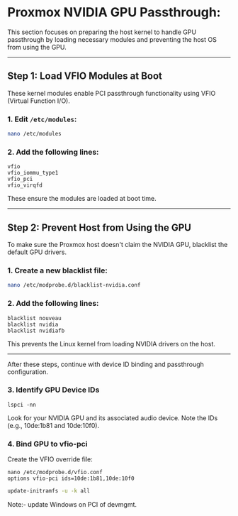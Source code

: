 # Proxmox NVIDIA GPU Passthrough:

This section focuses on preparing the host kernel to handle GPU passthrough by loading necessary modules and preventing the host OS from using the GPU.

---

## Step 1: Load VFIO Modules at Boot

These kernel modules enable PCI passthrough functionality using VFIO (Virtual Function I/O).

### 1. Edit `/etc/modules`:

```bash
nano /etc/modules
```

### 2. Add the following lines:

```text
vfio
vfio_iommu_type1
vfio_pci
vfio_virqfd
```

These ensure the modules are loaded at boot time.

---

## Step 2: Prevent Host from Using the GPU

To make sure the Proxmox host doesn't claim the NVIDIA GPU, blacklist the default GPU drivers.

### 1. Create a new blacklist file:

```bash
nano /etc/modprobe.d/blacklist-nvidia.conf
```

### 2. Add the following lines:

```text
blacklist nouveau
blacklist nvidia
blacklist nvidiafb
```

This prevents the Linux kernel from loading NVIDIA drivers on the host.

---

After these steps, continue with device ID binding and passthrough configuration.

### 3. Identify GPU Device IDs
```text
lspci -nn
```

Look for your NVIDIA GPU and its associated audio device. Note the IDs (e.g., 10de:1b81 and 10de:10f0).

### 4. Bind GPU to vfio-pci
Create the VFIO override file:
```text
nano /etc/modprobe.d/vfio.conf
options vfio-pci ids=10de:1b81,10de:10f0
```
```sh
update-initramfs -u -k all
```

Note:- update Windows on PCI of devmgmt.
